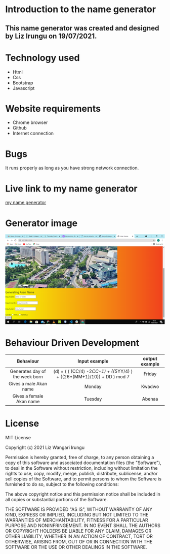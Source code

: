 # Introduction to the name generator
## This name generator was created and designed by Liz Irungu on 19/07/2021.
# Technology used
* Html
* Css
* Bootstrap
* Javascript
# Website requirements
* Chrome browser
* Github
* Internet connection
# Bugs
It runs properly as long as you have strong network connection.
# Live link to my name generator
<a href="https://github.com/irunguliz/Irungu.git"> my name generator</a>

# Generator image
<img src= "photos/generator.png">

# Behaviour Driven Development
| Behaviour | Input example  | output example  |
| :---:   | :-: | :-: |
| Generates day of the week born | (d) = ( ( (CC/4) -2*CC-1) + ((5*YY/4) ) + ((26*(MM+1)/10)) + DD ) mod 7 | Friday|
|Gives a male Akan name | Monday | Kwadwo|
|Gives a female Akan name| Tuesday| Abenaa|

# License
MIT License

Copyright (c) 2021 Liz Wangari Irungu

Permission is hereby granted, free of charge, to any person obtaining a copy
of this software and associated documentation files (the "Software"), to deal
in the Software without restriction, including without limitation the rights
to use, copy, modify, merge, publish, distribute, sublicense, and/or sell
copies of the Software, and to permit persons to whom the Software is
furnished to do so, subject to the following conditions:

The above copyright notice and this permission notice shall be included in all
copies or substantial portions of the Software.

THE SOFTWARE IS PROVIDED "AS IS", WITHOUT WARRANTY OF ANY KIND, EXPRESS OR
IMPLIED, INCLUDING BUT NOT LIMITED TO THE WARRANTIES OF MERCHANTABILITY,
FITNESS FOR A PARTICULAR PURPOSE AND NONINFRINGEMENT. IN NO EVENT SHALL THE
AUTHORS OR COPYRIGHT HOLDERS BE LIABLE FOR ANY CLAIM, DAMAGES OR OTHER
LIABILITY, WHETHER IN AN ACTION OF CONTRACT, TORT OR OTHERWISE, ARISING FROM,
OUT OF OR IN CONNECTION WITH THE SOFTWARE OR THE USE OR OTHER DEALINGS IN THE
SOFTWARE.